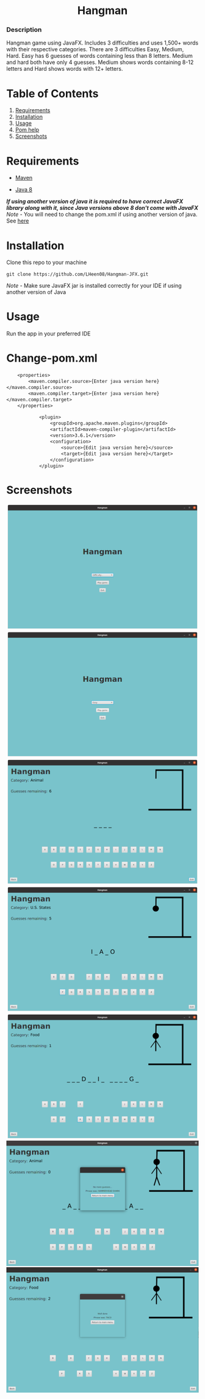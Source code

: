 <h1 align="center">
Hangman
</h1>

### Description
Hangman game using JavaFX. Includes 3 difficulties and uses 1,500+ words with their respective categories.
There are 3 difficulties Easy, Medium, Hard. Easy has 6 guesses of words containing less than 8 letters. Medium and hard
both have only 4 guesses. Medium shows words containing 8-12 letters and Hard shows words with 12+ letters.
<br/>

# Table of Contents
1. [Requirements](#requirements)
2. [Installation](#installation)
3. [Usage](#usage)
4. [Pom help](#change-pomxml)
5. [Screenshots](#screenshots)

# Requirements
- [Maven](https://maven.apache.org/)

- [Java 8](https://www.java.com/en/download/manual.jsp)

***If using another version of java it is required to have correct JavaFX library along with it, since Java  versions above 8 don't come with JavaFX***
<br/>
*Note* - You will need to change the pom.xml if using another version of java. See [here](#change-pomxml)
# Installation
Clone this repo to your machine
```
git clone https://github.com/LHeen08/Hangman-JFX.git
```
*Note* - 
Make sure JavaFX jar is installed correctly for your IDE if using another version of Java
<br/>

# Usage
Run the app in your preferred IDE


# Change-pom.xml
```
    <properties>
        <maven.compiler.source>{Enter java version here}</maven.compiler.source>
        <maven.compiler.target>{Enter java version here}</maven.compiler.target>
    </properties>
```
```
            <plugin>
                <groupId>org.apache.maven.plugins</groupId>
                <artifactId>maven-compiler-plugin</artifactId>
                <version>3.6.1</version>
                <configuration>
                    <source>{Edit java version here}</source>
                    <target>{Edit java version here}</target>
                </configuration>
            </plugin>
```

# Screenshots
![Screenshot](src/screenshots/screenshot1.png?raw=true)
![Screenshot](src/screenshots/screenshot2.png?raw=true)
![Screenshot](src/screenshots/screenshot3.png?raw=true)
![Screenshot](src/screenshots/screenshot4.png?raw=true)
![Screenshot](src/screenshots/screenshot5.png?raw=true)
![Screenshot](src/screenshots/screenshot6.png?raw=true)
![Screenshot](src/screenshots/screenshot7.png?raw=true)


